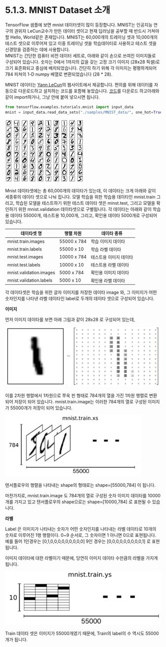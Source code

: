 # 5.1.3. MNIST Dataset 소개

TensorFlow 샘플에 보면 mnist 데이터셋이 많이 등장합니다. MNIST는 인공지능 연구의 권위자 LeCun교수가 만든 데이터 셋이고 현재 딥러닝을 공부할 때 반드시 거쳐야할 Hello, World같은 존재입니다. MNIST는 60,000개의 트레이닝 셋과 10,000개의 테스트 셋으로 이루어져 있고 이중 트레이닝 셋을 학습데이터로 사용하고 테스트 셋을 신경망을 검증하는 데에 사용합니다.\
MNIST는 간단한 컴퓨터 비전 데이터 세트로, 아래와 같이 손으로 쓰여진 이미지들로 구성되어 있습니다. 숫자는 0에서 1까지의 값을 갖는 고정 크기 이미지 (28x28 픽셀)로 크기 표준화되고 중심에 배치되었습니다. 간단히 하기 위해 각 이미지는 평평하게되어 784 피쳐의 1-D numpy 배열로 변환되었습니다 (28 \* 28).

MNIST 데이터는 [Yann LeCun](http://yann.lecun.com/exdb/mnist/)의 웹사이트에서 제공합니다. 편의를 위해 데이터를 자동으로 다운로드하고 설치하는 코드를 포함해 놓았습니다. [코드](https://www.tensorflow.org/code/tensorflow/examples/tutorials/mnist/input\_data.py)를 다운로드 하고아래와 같이 import하거나, 그냥 안에 붙여 넣으시면 됩니다.

```python
from tensorflow.examples.tutorials.mnist import input_data
mnist = input_data.read_data_sets("./samples/MNIST_data/", one_hot=True)
```

![](../../.gitbook/assets/51301.png)

Mnist 데이타셋에는 총 60,000개의 데이타가 있는데, 이 데이타는 크게 아래와 같이 세종류의 데이타 셋으로 나눠 집니다. 모델 학습을 위한 학습용 데이타인 mnist.train 그리고, 학습된 모델을 테스트하기 위한 테스트 데이타 셋은 minst.test, 그리고 모델을 확인하기 위한 mnist.validation 데이타셋으로 구별됩니다. 각 데이타는 아래와 같이 학습용 데이타 55000개, 테스트용 10,000개, 그리고, 확인용 데이타 5000개로 구성되어 있습니다.

| 데이타셋 명                  | 행렬 차원       | 데이타 종류       |
| ----------------------- | ----------- | ------------ |
| mnist.train.images      | 55000 x 784 | 학습 이미지 데이타   |
| mnist.train.labels      | 55000 x 10  | 학습 라벨 데이타    |
| mnist.test.images       | 10000 x 784 | 테스트용 이미지 데이타 |
| mnist.test.labels       | 10000 x 10  | 테스트용 라벨 데이타  |
| mnist.validation.images | 5000 x 784  | 확인용 이미지 데이타  |
| mnist.validation.labels | 5000 x 10   | 확인용 라벨 데이타   |

각 데이타셋은 학습을 위한 글자 이미지를 저장한 데이타 image 와, 그 이미지가 어떤 숫자인지를 나타낸 라벨 데이타인 label로 두개의 데이타 셋으로 구성되어 있습니다.

**이미지**

먼저 이미지 데이타를 보면 아래 그림과 같이 28x28 로 구성되어 있는데,

![](../../.gitbook/assets/51302.png)

이를 2차원 행렬에서 1차원으로 쭈욱 핀 형태로 784개의 열을 가진 1차원 행렬로 변환되어 저장이 되어 있습니다. mnist.train.image는 이러한 784개의 열로 구성된 이미지가 55000개가 저장이 되어 있습니다.

![](../../.gitbook/assets/51303.png)

텐서플로우의 행렬을 나타내는 shape의 형태로는 shape=\[55000,784] 이 됩니다.

마찬가지로, mnist.train.image 도 784개의 열로 구성된 숫자 이미지 데이타를 10000개를 가지고 있고 텐서플로우의 shape으로는 shape=\[10000,784] 로 표현될 수 있습니다.

**라벨**

Label 은 이미지가 나타내는 숫자가 어떤 숫자인지를 나타내는 라벨 데이타로 10개의 숫자로 이루어진 1행 행렬이다. 0\~9 순서로, 그 숫자이면 1 아니면 0으로 표현됩니다. 예를 들어 1인경우는 \[0,1,0,0,0,0,0,0,0,0,0] 9인 경우는 \[0,0,0,0,0,0,0,0,0,1] 로 표현됩니다.

이미지 데이타에 대한 라벨이기 때문에, 당연히 이미지 데이타 수만큼의 라벨을 가지게 됩니다.

![](../../.gitbook/assets/51304.png)

Train 데이타 셋은 이미지가 55000개였기 때문에, Train의 label의 수 역시도 55000개가 됩니다.
